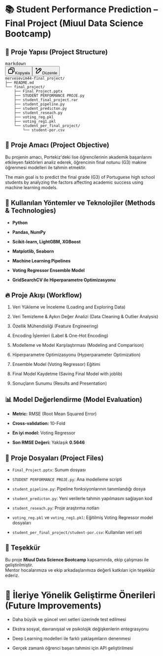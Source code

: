 <h1 data-start="351" data-end="432" class="">📚 Student Performance Prediction – Final Project (Miuul Data Science Bootcamp)</h1>
<h2 data-start="434" data-end="472" class="">📁 Proje Yapısı (Project Structure)</h2>
<pre class="overflow-visible!" data-start="474" data-end="834"><div class="contain-inline-size rounded-md border-[0.5px] border-token-border-medium relative bg-token-sidebar-surface-primary"><div class="flex items-center text-token-text-secondary px-4 py-2 text-xs font-sans justify-between h-9 bg-token-sidebar-surface-primary dark:bg-token-main-surface-secondary select-none rounded-t-[5px]">markdown</div><div class="sticky top-9"><div class="absolute end-0 bottom-0 flex h-9 items-center pe-2"><div class="bg-token-sidebar-surface-primary text-token-text-secondary dark:bg-token-main-surface-secondary flex items-center rounded-sm px-2 font-sans text-xs"><span class="" data-state="closed"><button class="flex gap-1 items-center select-none px-4 py-1" aria-label="Kopyala"><svg width="24" height="24" viewBox="0 0 24 24" fill="none" xmlns="http://www.w3.org/2000/svg" class="icon-xs"><path fill-rule="evenodd" clip-rule="evenodd" d="M7 5C7 3.34315 8.34315 2 10 2H19C20.6569 2 22 3.34315 22 5V14C22 15.6569 20.6569 17 19 17H17V19C17 20.6569 15.6569 22 14 22H5C3.34315 22 2 20.6569 2 19V10C2 8.34315 3.34315 7 5 7H7V5ZM9 7H14C15.6569 7 17 8.34315 17 10V15H19C19.5523 15 20 14.5523 20 14V5C20 4.44772 19.5523 4 19 4H10C9.44772 4 9 4.44772 9 5V7ZM5 9C4.44772 9 4 9.44772 4 10V19C4 19.5523 4.44772 20 5 20H14C14.5523 20 15 19.5523 15 19V10C15 9.44772 14.5523 9 14 9H5Z" fill="currentColor"></path></svg>Kopyala</button></span><span class="" data-state="closed"><button class="flex items-center gap-1 px-4 py-1 select-none"><svg width="24" height="24" viewBox="0 0 24 24" fill="none" xmlns="http://www.w3.org/2000/svg" class="icon-xs"><path d="M2.5 5.5C4.3 5.2 5.2 4 5.5 2.5C5.8 4 6.7 5.2 8.5 5.5C6.7 5.8 5.8 7 5.5 8.5C5.2 7 4.3 5.8 2.5 5.5Z" fill="currentColor" stroke="currentColor" stroke-linecap="round" stroke-linejoin="round"></path><path d="M5.66282 16.5231L5.18413 19.3952C5.12203 19.7678 5.09098 19.9541 5.14876 20.0888C5.19933 20.2067 5.29328 20.3007 5.41118 20.3512C5.54589 20.409 5.73218 20.378 6.10476 20.3159L8.97693 19.8372C9.72813 19.712 10.1037 19.6494 10.4542 19.521C10.7652 19.407 11.0608 19.2549 11.3343 19.068C11.6425 18.8575 11.9118 18.5882 12.4503 18.0497L20 10.5C21.3807 9.11929 21.3807 6.88071 20 5.5C18.6193 4.11929 16.3807 4.11929 15 5.5L7.45026 13.0497C6.91175 13.5882 6.6425 13.8575 6.43197 14.1657C6.24513 14.4392 6.09299 14.7348 5.97903 15.0458C5.85062 15.3963 5.78802 15.7719 5.66282 16.5231Z" stroke="currentColor" stroke-width="2" stroke-linecap="round" stroke-linejoin="round"></path><path d="M14.5 7L18.5 11" stroke="currentColor" stroke-width="2" stroke-linecap="round" stroke-linejoin="round"></path></svg>Düzenle</button></span></div></div></div><div class="overflow-y-auto p-4" dir="ltr"><code class="whitespace-pre!"><span><span>mervesevim44-final<span class="hljs-emphasis">_project/
├── README.md
└── final_</span>project/
<span class="hljs-code">    ├── Final_Project.pptx
    ├── STUDENT PERFORMANCE PROJE.py
    ├── student_final_project.rar
    ├── student_pipeline.py
    ├── student_predicton.py
    ├── student_reseach.py
    ├── voting_reg.pkl
    ├── voting_reg1.pkl
    └── student_per_final_project/
        └── student-por.csv
</span></span></span></code></div></div></pre>

<h2 data-start="841" data-end="878" class="">🎯 Proje Amacı (Project Objective)</h2>
<p data-start="880" data-end="1067" class="">Bu projenin amacı, Portekiz'deki lise öğrencilerinin akademik başarılarını etkileyen faktörleri analiz ederek, öğrencinin final notunu (G3) makine öğrenmesi modelleri ile tahmin etmektir.</p>
<p data-start="1069" data-end="1235" class="">The main goal is to predict the final grade (G3) of Portuguese high school students by analyzing the factors affecting academic success using machine learning models.</p>
<h2 data-start="1242" data-end="1309" class="">🔎 Kullanılan Yöntemler ve Teknolojiler (Methods &amp; Technologies)</h2>
<ul data-start="1311" data-end="1534">
<li data-start="1311" data-end="1325" class="">
<p data-start="1313" data-end="1325" class=""><strong data-start="1313" data-end="1323">Python</strong></p>
</li>
<li data-start="1326" data-end="1347" class="">
<p data-start="1328" data-end="1347" class=""><strong data-start="1328" data-end="1345">Pandas, NumPy</strong></p>
</li>
<li data-start="1348" data-end="1385" class="">
<p data-start="1350" data-end="1385" class=""><strong data-start="1350" data-end="1385">Scikit-learn, LightGBM, XGBoost</strong></p>
</li>
<li data-start="1386" data-end="1411" class="">
<p data-start="1388" data-end="1411" class=""><strong data-start="1388" data-end="1411">Matplotlib, Seaborn</strong></p>
</li>
<li data-start="1412" data-end="1444" class="">
<p data-start="1414" data-end="1444" class=""><strong data-start="1414" data-end="1444">Machine Learning Pipelines</strong></p>
</li>
<li data-start="1445" data-end="1482" class="">
<p data-start="1447" data-end="1482" class=""><strong data-start="1447" data-end="1482">Voting Regressor Ensemble Model</strong></p>
</li>
<li data-start="1483" data-end="1534" class="">
<p data-start="1485" data-end="1534" class=""><strong data-start="1485" data-end="1534">GridSearchCV ile Hiperparametre Optimizasyonu</strong></p>
</li>
</ul>

<h2 data-start="1541" data-end="1569" class="">🔥 Proje Akışı (Workflow)</h2>
<ol data-start="1571" data-end="2074">
<li data-start="1571" data-end="1627" class="">
<p data-start="1574" data-end="1627" class="">Veri Yükleme ve İnceleme (Loading and Exploring Data)</p>
</li>
<li data-start="1628" data-end="1703" class="">
<p data-start="1631" data-end="1703" class="">Veri Temizleme &amp; Aykırı Değer Analizi (Data Cleaning &amp; Outlier Analysis)</p>
</li>
<li data-start="1704" data-end="1749" class="">
<p data-start="1707" data-end="1749" class="">Özellik Mühendisliği (Feature Engineering)</p>
</li>
<li data-start="1750" data-end="1798" class="">
<p data-start="1753" data-end="1798" class="">Encoding İşlemleri (Label &amp; One-Hot Encoding)</p>
</li>
<li data-start="1799" data-end="1862" class="">
<p data-start="1802" data-end="1862" class="">Modelleme ve Model Karşılaştırması (Modeling and Comparison)</p>
</li>
<li data-start="1863" data-end="1924" class="">
<p data-start="1866" data-end="1924" class="">Hiperparametre Optimizasyonu (Hyperparameter Optimization)</p>
</li>
<li data-start="1925" data-end="1969" class="">
<p data-start="1928" data-end="1969" class="">Ensemble Model (Voting Regressor) Eğitimi</p>
</li>
<li data-start="1970" data-end="2026" class="">
<p data-start="1973" data-end="2026" class="">Final Model Kaydetme (Saving Final Model with joblib)</p>
</li>
<li data-start="2027" data-end="2074" class="">
<p data-start="2030" data-end="2074" class="">Sonuçların Sunumu (Results and Presentation)</p>
</li>
</ol>

<h2 data-start="2081" data-end="2125" class="">📊 Model Değerlendirme (Model Evaluation)</h2>
<ul data-start="2127" data-end="2285">
<li data-start="2127" data-end="2171" class="">
<p data-start="2129" data-end="2171" class=""><strong data-start="2129" data-end="2140">Metric:</strong> RMSE (Root Mean Squared Error)</p>
</li>
<li data-start="2172" data-end="2203" class="">
<p data-start="2174" data-end="2203" class=""><strong data-start="2174" data-end="2195">Cross-validation:</strong> 10-Fold</p>
</li>
<li data-start="2204" data-end="2242" class="">
<p data-start="2206" data-end="2242" class=""><strong data-start="2206" data-end="2223">En iyi model:</strong> Voting Regressor</p>
</li>
<li data-start="2243" data-end="2285" class="">
<p data-start="2245" data-end="2285" class=""><strong data-start="2245" data-end="2265">Son RMSE Değeri:</strong> Yaklaşık <strong data-start="2275" data-end="2285">0.5646</strong></p>
</li>
</ul>
<h2 data-start="2292" data-end="2329" class="">📎 Proje Dosyaları (Project Files)</h2>
<ul data-start="2331" data-end="2767">
<li data-start="2331" data-end="2368" class="">
<p data-start="2333" data-end="2368" class=""><code data-start="2333" data-end="2353">Final_Project.pptx</code>: Sunum dosyası</p>
</li>
<li data-start="2369" data-end="2424" class="">
<p data-start="2371" data-end="2424" class=""><code data-start="2371" data-end="2401">STUDENT PERFORMANCE PROJE.py</code>: Ana modelleme scripti</p>
</li>
<li data-start="2425" data-end="2494" class="">
<p data-start="2427" data-end="2494" class=""><code data-start="2427" data-end="2448">student_pipeline.py</code>: Pipeline fonksiyonlarının tanımlandığı dosya</p>
</li>
<li data-start="2495" data-end="2567" class="">
<p data-start="2497" data-end="2567" class=""><code data-start="2497" data-end="2519">student_predicton.py</code>: Yeni verilerle tahmin yapılmasını sağlayan kod</p>
</li>
<li data-start="2568" data-end="2615" class="">
<p data-start="2570" data-end="2615" class=""><code data-start="2570" data-end="2590">student_reseach.py</code>: Proje araştırma notları</p>
</li>
<li data-start="2616" data-end="2699" class="">
<p data-start="2618" data-end="2699" class=""><code data-start="2618" data-end="2634">voting_reg.pkl</code> ve <code data-start="2638" data-end="2655">voting_reg1.pkl</code>: Eğitilmiş Voting Regressor model dosyaları</p>
</li>
<li data-start="2700" data-end="2767" class="">
<p data-start="2702" data-end="2767" class=""><code data-start="2702" data-end="2745">student_per_final_project/student-por.csv</code>: Kullanılan veri seti</p>
</li>
</ul>
<h2 data-start="2774" data-end="2788" class="">🙏 Teşekkür</h2>
<p data-start="2790" data-end="2965" class="">Bu proje <strong data-start="2799" data-end="2830">Miuul Data Science Bootcamp</strong> kapsamında, ekip çalışması ile geliştirilmiştir.<br data-start="2879" data-end="2882">
Mentor hocalarımıza ve ekip arkadaşlarımıza değerli katkıları için teşekkür ederiz.</p>
<h1 data-start="2972" data-end="3035" class="">🚀 İleriye Yönelik Geliştirme Önerileri (Future Improvements)</h1>
<ul data-start="3037" data-end="3290">
<li data-start="3037" data-end="3095" class="">
<p data-start="3039" data-end="3095" class="">Daha büyük ve güncel veri setleri üzerinde test edilmesi</p>
</li>
<li data-start="3096" data-end="3165" class="">
<p data-start="3098" data-end="3165" class="">Ekstra sosyal, davranışsal ve psikolojik değişkenlerin entegrasyonu</p>
</li>
<li data-start="3166" data-end="3226" class="">
<p data-start="3168" data-end="3226" class="">Deep Learning modelleri ile farklı yaklaşımların denenmesi</p>
</li>
<li data-start="3227" data-end="3290" class="">
<p data-start="3229" data-end="3290" class="">Gerçek zamanlı öğrenci başarı tahmini için API geliştirilmesi</p>
</li>
</ul>








